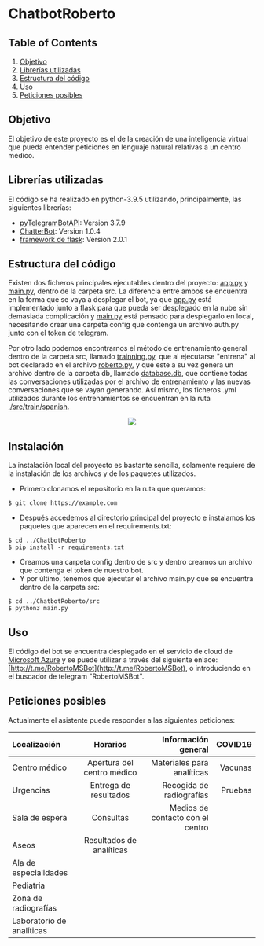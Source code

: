 # ChatbotRoberto
## Table of Contents
1. [Objetivo](#objetivo)
2. [Librerías utilizadas](#librerías-utilizadas)
3. [Estructura del código](#estructura-del-código)
4. [Uso](#uso)
5. [Peticiones posibles](#peticiones-posibles)

## Objetivo
El objetivo de este proyecto es el de la creación de una inteligencia virtual que pueda entender peticiones en lenguaje natural relativas a un centro médico.

## Librerías utilizadas
El código se ha realizado en python-3.9.5 utilizando, principalmente, las siguientes librerías:
- [pyTelegramBotAPI](https://pypi.org/project/pyTelegramBotAPI/): Version 3.7.9
- [ChatterBot](https://pypi.org/project/ChatterBot/): Version 1.0.4
- [framework de flask](https://pypi.org/project/Flask/): Version 2.0.1

## Estructura del código
Existen dos ficheros principales ejecutables dentro del proyecto: [app.py](app.py) y [main.py](src/main.py), dentro de la carpeta src. La diferencia entre ambos se encuentra en la forma que se vaya a desplegar el bot, ya que [app.py](app.py) está implementado junto a flask para que pueda ser desplegado en la nube sin demasiada complicación y [main.py](src/main.py) está pensado para desplegarlo en local, necesitando crear una carpeta config que contenga un archivo auth.py junto con el token de telegram.

Por otro lado podemos encontrarnos el método de entrenamiento general dentro de la carpeta src, llamado [trainning.py](src/trainning.py), que al ejecutarse "entrena" al bot declarado en el archivo [roberto.py](src/roberto.py), y que este a su vez genera un archivo dentro de la carpeta db, llamado [database.db](src/db/database.db), que contiene todas las conversaciones utilizadas por el archivo de entrenamiento y las nuevas conversaciones que se vayan generando. Así mismo, los ficheros .yml utilizados durante los entrenamientos se encuentran en la ruta [./src/train/spanish](src/train/spanish).

<p align="center">
  <img src="https://user-images.githubusercontent.com/56036551/130678439-4233b0c3-8356-4fd0-b297-91eb5fcf3577.png">
</p>

## Instalación 
La instalación local del proyecto es bastante sencilla, solamente requiere de la instalación de los archivos y de los paquetes utilizados.
- Primero clonamos el repositorio en la ruta que queramos:
```
$ git clone https://example.com
```
- Después accedemos al directorio principal del proyecto e instalamos los paquetes que aparecen en el requirements.txt:
```
$ cd ../ChatbotRoberto
$ pip install -r requirements.txt
```
- Creamos una carpeta config dentro de src y dentro creamos un archivo que contenga el token de nuestro bot.
-  Y por último, tenemos que ejecutar el archivo main.py que se encuentra dentro de la carpeta src:
```
$ cd ../ChatbotRoberto/src
$ python3 main.py
```

## Uso
El código del bot se encuentra desplegado en el servicio de cloud de [Microsoft Azure](https://azure.microsoft.com/es-es/services/cloud-services/) y se puede utilizar a través del siguiente enlace: [http://t.me/RobertoMSBot](http://t.me/RobertoMSBot), o introduciendo en el buscador de telegram "RobertoMSBot".


## Peticiones posibles
Actualmente el asistente puede responder a las siguientes peticiones:

| Localización | Horarios | Información general | COVID19 |
|:--------------|:-------------:|--------------:|--------------:|
| Centro médico | Apertura del centro médico | Materiales para analíticas | Vacunas |
| Urgencias | Entrega de resultados | Recogida de radiografías | Pruebas |
| Sala de espera | Consultas | Medios de contacto con el centro |  |
| Aseos | Resultados de analíticas |  |  |
| Ala de especialidades |  |  |  |
| Pediatria |  |  |  |
| Zona de radiografías |  |  |  |
| Laboratorio de analíticas |  |  |  |
